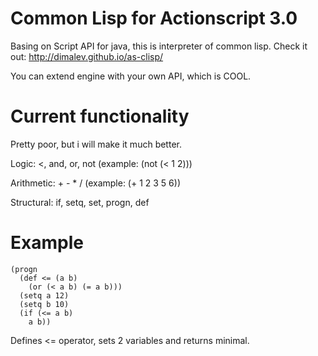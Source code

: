Common Lisp for Actionscript 3.0
================================

Basing on Script API for java, this is interpreter of common lisp. Check it out: http://dimalev.github.io/as-clisp/

You can extend engine with your own API, which is COOL.

Current functionality
=====================

Pretty poor, but i will make it much better.

Logic: <, and, or, not (example: (not (< 1 2)))

Arithmetic: + - * / (example: (+ 1 2 3 5 6))

Structural: if, setq, set, progn, def

Example
=======

    (progn
      (def <= (a b)
        (or (< a b) (= a b)))
      (setq a 12)
      (setq b 10)
      (if (<= a b)
        a b))

Defines <= operator, sets 2 variables and returns minimal.